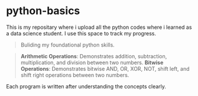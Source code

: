 # python-basics
This is my repositary where i upload all the python codes where i learned as a data science student.
I use this space to track my progress.
>Buliding my foundational python skills.

>**Arithmetic Operations**: Demonstrates addition, subtraction, multiplication, and division between two numbers.
>**Bitwise Operations**: Demonstrates bitwise AND, OR, XOR, NOT, shift left, and shift right operations between two numbers.

Each program is written after understanding the concepts clearly.